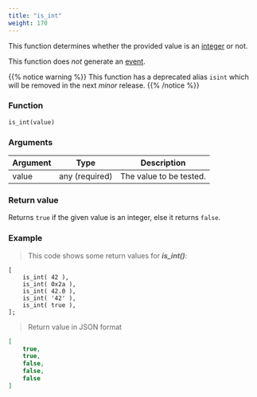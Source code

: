 ```yaml
---
title: "is_int"
weight: 170
---
```


This function determines whether the provided value is an [integer](../../data-types/int) or not.

This function does *not* generate an [event](../../overview/events).

{{% notice warning %}}
This function has a deprecated alias `isint` which will be removed in the next *minor* release.
{{% /notice %}}

### Function

`is_int(value)`

### Arguments

Argument | Type | Description
-------- | ---- | -----------
value | any (required) | The value to be tested.

### Return value

Returns `true` if the given value is an integer, else it returns `false`.

### Example

> This code shows some return values for ***is_int()***:

```thingsdb,json_response
[
    is_int( 42 ),
    is_int( 0x2a ),
    is_int( 42.0 ),
    is_int( '42' ),
    is_int( true ),
];
```

> Return value in JSON format

```json
[
    true,
    true,
    false,
    false,
    false
]
```
